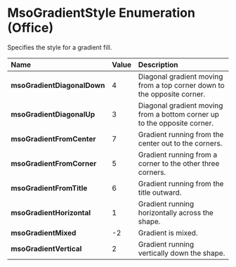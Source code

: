 
# MsoGradientStyle Enumeration (Office)

Specifies the style for a gradient fill.



|**Name**|**Value**|**Description**|
|:-----|:-----|:-----|
| **msoGradientDiagonalDown**|4|Diagonal gradient moving from a top corner down to the opposite corner.|
| **msoGradientDiagonalUp**|3|Diagonal gradient moving from a bottom corner up to the opposite corner.|
| **msoGradientFromCenter**|7|Gradient running from the center out to the corners.|
| **msoGradientFromCorner**|5|Gradient running from a corner to the other three corners.|
| **msoGradientFromTitle**|6|Gradient running from the title outward.|
| **msoGradientHorizontal**|1|Gradient running horizontally across the shape.|
| **msoGradientMixed**|-2|Gradient is mixed.|
| **msoGradientVertical**|2|Gradient running vertically down the shape.|

